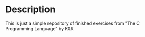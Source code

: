 # Description
This is just a simple repository of finished exercises from "The C Programming Language"
by K&R
